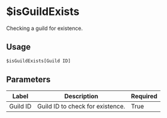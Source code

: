# $isGuildExists
Checking a guild for existence.

## Usage
```py
$isGuildExists[Guild ID]
```

## Parameters
| Label | Description | Required |
| ----- | ----------- | -------- |
| Guild ID | Guild ID to check for existence. | True |